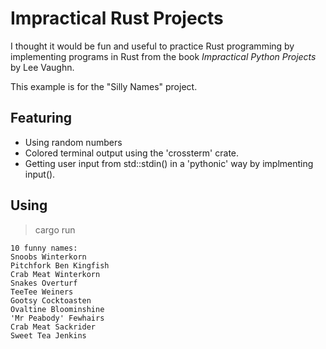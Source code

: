 # Impractical Rust Projects

I thought it would be fun and useful to practice Rust programming by implementing programs in Rust from the book *Impractical Python Projects* by Lee Vaughn.

This example is for the "Silly Names" project.

## Featuring
* Using random numbers
* Colored terminal output using the 'crossterm' crate.
* Getting user input from std::stdin() in a 'pythonic' way by implmenting input().

## Using
> cargo run
```How many names? 10
10 funny names:
Snoobs Winterkorn
Pitchfork Ben Kingfish
Crab Meat Winterkorn
Snakes Overturf
TeeTee Weiners
Gootsy Cocktoasten
Ovaltine Bloominshine
'Mr Peabody' Fewhairs
Crab Meat Sackrider
Sweet Tea Jenkins
```


